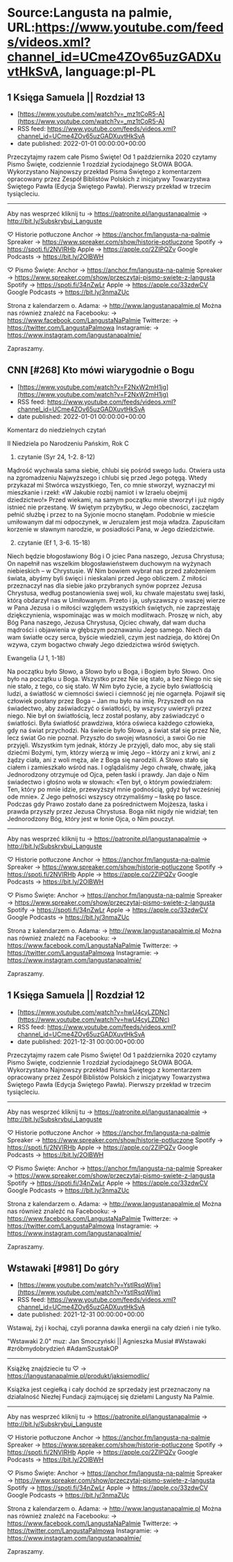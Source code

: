 # Source:Langusta na palmie, URL:https://www.youtube.com/feeds/videos.xml?channel_id=UCme4ZOv65uzGADXuvtHkSvA, language:pl-PL

## 1 Księga Samuela || Rozdział 13
 - [https://www.youtube.com/watch?v=_mz1tCoR5-A](https://www.youtube.com/watch?v=_mz1tCoR5-A)
 - RSS feed: https://www.youtube.com/feeds/videos.xml?channel_id=UCme4ZOv65uzGADXuvtHkSvA
 - date published: 2022-01-01 00:00:00+00:00

Przeczytajmy razem całe Pismo Święte! Od 1 października 2020 czytamy Pismo Święte, codziennie 1 rozdział życiodajnego SŁOWA BOGA.
Wykorzystano Najnowszy przekład Pisma Świętego z komentarzem opracowany przez Zespół Biblistów Polskich z inicjatywy Towarzystwa Świętego Pawła (Edycja Świętego Pawła). Pierwszy przekład w trzecim tysiącleciu.
________________________________________
Aby nas wesprzeć kliknij tu 
→ https://patronite.pl/langustanapalmie
→ http://bit.ly/Subskrybuj_Languste

♡ Historie potłuczone
Anchor → https://anchor.fm/langusta-na-palmie
Spreaker → https://www.spreaker.com/show/historie-potluczone
Spotify → https://spoti.fi/2NVIRHb
Apple → https://apple.co/2ZIPQZv
Google Podcasts → https://bit.ly/2OlBWH

♡  Pismo Święte: 
Anchor → https://anchor.fm/langusta-na-palmie
Spreaker → https://www.spreaker.com/show/przeczytaj-pismo-swiete-z-langusta
Spotify →  https://spoti.fi/34nZwLr
Apple →  https://apple.co/33zdwCV
Google Podcasts → https://bit.ly/3nmaZUc

Strona z kalendarzem o. Adama: 
→ http://www.langustanapalmie.pl
Można nas również znaleźć na Facebooku: 
→ https://www.facebook.com/LangustaNaPalmie
Twitterze: 
→ https://twitter.com/LangustaPalmowa
Instagramie: 
→ https://www.instagram.com/langustanapalmie/

Zapraszamy.

## CNN [#268] Kto mówi wiarygodnie o Bogu
 - [https://www.youtube.com/watch?v=F2NxW2mH1jg](https://www.youtube.com/watch?v=F2NxW2mH1jg)
 - RSS feed: https://www.youtube.com/feeds/videos.xml?channel_id=UCme4ZOv65uzGADXuvtHkSvA
 - date published: 2022-01-01 00:00:00+00:00

Komentarz do niedzielnych czytań

II Niedziela po Narodzeniu Pańskim, Rok C

1. czytanie (Syr 24, 1-2. 8-12)

Mądrość wychwala sama siebie, chlubi się pośród swego ludu. Otwiera usta na zgromadzeniu Najwyższego i chlubi się przed Jego potęgą.
Wtedy przykazał mi Stwórca wszystkiego, Ten, co mnie stworzył, wyznaczył mi mieszkanie i rzekł: «W Jakubie rozbij namiot i w Izraelu obejmij dziedzictwo!»
Przed wiekami, na samym początku mnie stworzył i już nigdy istnieć nie przestanę.
W świętym przybytku, w Jego obecności, zaczęłam pełnić służbę i przez to na Syjonie mocno stanęłam. Podobnie w mieście umiłowanym dał mi odpoczynek, w Jeruzalem jest moja władza.
Zapuściłam korzenie w sławnym narodzie, w posiadłości Pana, w Jego dziedzictwie.

2. czytanie (Ef 1, 3-6. 15-18)

Niech będzie błogosławiony Bóg i O jciec Pana naszego, Jezusa Chrystusa; On napełnił nas wszelkim błogosławieństwem duchowym na wyżynach niebieskich – w Chrystusie. W Nim bowiem wybrał nas przed założeniem świata, abyśmy byli święci i nieskalani przed Jego obliczem. Z miłości przeznaczył nas dla siebie jako przybranych synów poprzez Jezusa Chrystusa, według postanowienia swej woli, ku chwale majestatu swej łaski, którą obdarzył nas w Umiłowanym.
Przeto i ja, usłyszawszy o waszej wierze w Pana Jezusa i o miłości względem wszystkich świętych, nie zaprzestaję dziękczynienia, wspominając was w moich modlitwach. Proszę w nich, aby Bóg Pana naszego, Jezusa Chrystusa, Ojciec chwały, dał wam ducha mądrości i objawienia w głębszym poznawaniu Jego samego. Niech da wam światłe oczy serca, byście wiedzieli, czym jest nadzieja, do której On wzywa, czym bogactwo chwały Jego dziedzictwa wśród świętych.

Ewangelia (J 1, 1-18)

Na początku było Słowo, a Słowo było u Boga, i Bogiem było Słowo. Ono było na początku u Boga. Wszystko przez Nie się stało, a bez Niego nic się nie stało, z tego, co się stało.
W Nim było życie, a życie było światłością ludzi, a światłość w ciemności świeci i ciemność jej nie ogarnęła.
Pojawił się człowiek posłany przez Boga – Jan mu było na imię. Przyszedł on na świadectwo, aby zaświadczyć o światłości, by wszyscy uwierzyli przez niego. Nie był on światłością, lecz został posłany, aby zaświadczyć o światłości.
Była światłość prawdziwa, która oświeca każdego człowieka, gdy na świat przychodzi.
Na świecie było Słowo, a świat stał się przez Nie, lecz świat Go nie poznał. Przyszło do swojej własności, a swoi Go nie przyjęli. Wszystkim tym jednak, którzy Je przyjęli, dało moc, aby się stali dziećmi Bożymi, tym, którzy wierzą w imię Jego – którzy ani z krwi, ani z żądzy ciała, ani z woli męża, ale z Boga się narodzili.
A Słowo stało się ciałem i zamieszkało wśród nas. I oglądaliśmy Jego chwałę, chwałę, jaką Jednorodzony otrzymuje od Ojca, pełen łaski i prawdy.
Jan daje o Nim świadectwo i głośno woła w słowach: «Ten był, o którym powiedziałem: Ten, który po mnie idzie, przewyższył mnie godnością, gdyż był wcześniej ode mnie».
Z Jego pełności wszyscy otrzymaliśmy – łaskę po łasce. Podczas gdy Prawo zostało dane za pośrednictwem Mojżesza, łaska i prawda przyszły przez Jezusa Chrystusa.
Boga nikt nigdy nie widział; ten Jednorodzony Bóg, który jest w łonie Ojca, o Nim pouczył.

________________________________________
Aby nas wesprzeć kliknij tu 
→ https://patronite.pl/langustanapalmie
→ http://bit.ly/Subskrybuj_Languste

♡ Historie potłuczone
Anchor → https://anchor.fm/langusta-na-palmie
Spreaker → https://www.spreaker.com/show/historie-potluczone
Spotify → https://spoti.fi/2NVIRHb
Apple → https://apple.co/2ZIPQZv
Google Podcasts → https://bit.ly/2OlBWH

♡  Pismo Święte: 
Anchor → https://anchor.fm/langusta-na-palmie
Spreaker → https://www.spreaker.com/show/przeczytaj-pismo-swiete-z-langusta
Spotify →  https://spoti.fi/34nZwLr
Apple →  https://apple.co/33zdwCV
Google Podcasts → https://bit.ly/3nmaZUc

Strona z kalendarzem o. Adama: 
→ http://www.langustanapalmie.pl
Można nas również znaleźć na Facebooku: 
→ https://www.facebook.com/LangustaNaPalmie
Twitterze: 
→ https://twitter.com/LangustaPalmowa
Instagramie: 
→ https://www.instagram.com/langustanapalmie/

Zapraszamy.

## 1 Księga Samuela || Rozdział 12
 - [https://www.youtube.com/watch?v=hwU4cyLZDNc](https://www.youtube.com/watch?v=hwU4cyLZDNc)
 - RSS feed: https://www.youtube.com/feeds/videos.xml?channel_id=UCme4ZOv65uzGADXuvtHkSvA
 - date published: 2021-12-31 00:00:00+00:00

Przeczytajmy razem całe Pismo Święte! Od 1 października 2020 czytamy Pismo Święte, codziennie 1 rozdział życiodajnego SŁOWA BOGA.
Wykorzystano Najnowszy przekład Pisma Świętego z komentarzem opracowany przez Zespół Biblistów Polskich z inicjatywy Towarzystwa Świętego Pawła (Edycja Świętego Pawła). Pierwszy przekład w trzecim tysiącleciu.
________________________________________
Aby nas wesprzeć kliknij tu 
→ https://patronite.pl/langustanapalmie
→ http://bit.ly/Subskrybuj_Languste

♡ Historie potłuczone
Anchor → https://anchor.fm/langusta-na-palmie
Spreaker → https://www.spreaker.com/show/historie-potluczone
Spotify → https://spoti.fi/2NVIRHb
Apple → https://apple.co/2ZIPQZv
Google Podcasts → https://bit.ly/2OlBWH

♡  Pismo Święte: 
Anchor → https://anchor.fm/langusta-na-palmie
Spreaker → https://www.spreaker.com/show/przeczytaj-pismo-swiete-z-langusta
Spotify →  https://spoti.fi/34nZwLr
Apple →  https://apple.co/33zdwCV
Google Podcasts → https://bit.ly/3nmaZUc

Strona z kalendarzem o. Adama: 
→ http://www.langustanapalmie.pl
Można nas również znaleźć na Facebooku: 
→ https://www.facebook.com/LangustaNaPalmie
Twitterze: 
→ https://twitter.com/LangustaPalmowa
Instagramie: 
→ https://www.instagram.com/langustanapalmie/

Zapraszamy.

## Wstawaki [#981] Do góry
 - [https://www.youtube.com/watch?v=YstIRsqWljw](https://www.youtube.com/watch?v=YstIRsqWljw)
 - RSS feed: https://www.youtube.com/feeds/videos.xml?channel_id=UCme4ZOv65uzGADXuvtHkSvA
 - date published: 2021-12-31 00:00:00+00:00

Wstawaj, żyj i kochaj, czyli poranna dawka energii na cały dzień i nie tylko. 

"Wstawaki 2.0" muz: Jan Smoczyński || Agnieszka Musiał
#Wstawaki #zróbmydobrydzień #AdamSzustakOP
________________________________________
Książkę znajdziecie tu ♡
→ https://langustanapalmie.pl/produkt/jaksiemodlic/

Książka jest cegiełką i cały dochód ze sprzedaży jest przeznaczony na działalność Niezłej Fundacji zajmującej się dziełami Langusty Na Palmie.
________________________________________
Aby nas wesprzeć kliknij tu 
→ https://patronite.pl/langustanapalmie
→ http://bit.ly/Subskrybuj_Languste

♡ Historie potłuczone
Anchor → https://anchor.fm/langusta-na-palmie
Spreaker → https://www.spreaker.com/show/historie-potluczone
Spotify → https://spoti.fi/2NVIRHb
Apple → https://apple.co/2ZIPQZv
Google Podcasts → https://bit.ly/2OlBWH

♡  Pismo Święte: 
Anchor → https://anchor.fm/langusta-na-palmie
Spreaker → https://www.spreaker.com/show/przeczytaj-pismo-swiete-z-langusta
Spotify →  https://spoti.fi/34nZwLr
Apple →  https://apple.co/33zdwCV
Google Podcasts → https://bit.ly/3nmaZUc

Strona z kalendarzem o. Adama: 
→ http://www.langustanapalmie.pl
Można nas również znaleźć na Facebooku: 
→ https://www.facebook.com/LangustaNaPalmie
Twitterze: 
→ https://twitter.com/LangustaPalmowa
Instagramie: 
→ https://www.instagram.com/langustanapalmie/

Zapraszamy.

